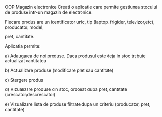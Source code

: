OOP
Magazin electronice
Creati o aplicatie care permite gestiunea stocului de produse intr-un magazin de electronice.

Fiecare produs are un identificator unic, tip (laptop, frigider, televizor,etc), producator, model,

pret, cantitate.

Aplicatia permite:

a) Adaugarea de noi produse. Daca produsul este deja in stoc trebuie actualizat cantitatea

b) Actualizare produse (modificare pret sau cantitate)

c) Stergere produs

d) Vizualizare produse din stoc, ordonat dupa pret, cantitate (crescator/descrescator)

e) Vizualizare lista de produse filtrate dupa un criteriu (producator, pret, cantitate)
